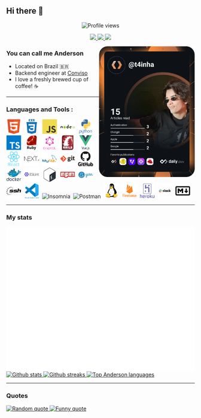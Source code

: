 ## Hi there 👋

<div id="badges" align="center">
  <p>
    <!-- Check this: https://github.com/antonkomarev/github-profile-views-counter -->
    <img src="https://komarev.com/ghpvc/?username=andersonbosa" alt="Profile views">
  </p>
  <p>
    <a alt="LinkedIn Badge" href="https://www.linkedin.com/in/andersonbosa" target="_blank"> 
      <img src="https://img.shields.io/badge/LinkedIn-blue?style=for-the-badge&logo=linkedin&logoColor=white" /> 
    </a>
    <a alt="Dev.to Badge" href="https://dev.to/t4inha" target="_blank"> 
      <img src="https://img.shields.io/badge/Dev.to-black?style=for-the-badge&logo=dev.to&logoColor=white" /> 
    </a>
    <a alt="Twitter Badge" href="https://img.shields.io/twitter/follow/t4inha" target="_blank"> 
      <img src="https://img.shields.io/badge/Twitter-blue?style=for-the-badge&logo=twitter&logoColor=white" /> 
    </a>
  </p>
</div>

<div align="left" id="dailydev">
  <a href="https://app.daily.dev/t4inha" target="_blank">
    <img align="right" width="256" src="https://raw.githubusercontent.com/andersonbosa/andersonbosa/devcard/devcard.svg" />
  </a>
</div>

### You can call me Anderson

- Located on Brazil :brazil:
- Backend engineer at [Conviso](https://www.convisoappsec.com/)
- I love a freshly brewed cup of coffee! :coffee:

---

### Languages and Tools :

<p>
  <!-- Languages -->
  <img title="HTML5" alt="HTML" width="40" height="40" src="https://github.com/devicons/devicon/blob/master/icons/html5/html5-original.svg" />&nbsp;
  <img title="CSS3" alt="CSS" width="40" height="40" src="https://github.com/devicons/devicon/blob/master/icons/css3/css3-plain-wordmark.svg"  />&nbsp;
  <img title="JavaScript" alt="JavaScript" width="40" height="40" src="https://github.com/devicons/devicon/blob/master/icons/javascript/javascript-original.svg" />&nbsp;
  <img title="NodeJS" alt="NodeJS" width="40" height="40" src="https://github.com/devicons/devicon/blob/master/icons/nodejs/nodejs-original-wordmark.svg" />&nbsp;
  <img title="Python" alt="Python" width="40" height="40" src="https://github.com/devicons/devicon/blob/master/icons/python/python-original-wordmark.svg" />&nbsp;
  <img title="Typescript" alt="Typescript" width="40" height="40" src="https://github.com/devicons/devicon/blob/master/icons/typescript/typescript-original.svg" />&nbsp;
  <img title="Ruby" alt="Ruby" width="40" height="40" src="https://github.com/devicons/devicon/blob/master/icons/ruby/ruby-original-wordmark.svg" />&nbsp;
  <img title="GraphQL" alt="GraphQL" width="40" height="40" src="https://github.com/devicons/devicon/blob/master/icons/graphql/graphql-plain-wordmark.svg" />&nbsp;
  <!-- Frameworks -->
  <img title="Rails" alt="Rails" width="40" height="40" src="https://github.com/devicons/devicon/blob/master/icons/rails/rails-original-wordmark.svg" />&nbsp;
  <img title="VueJS" alt="VueJS" width="40" height="40" src="https://github.com/devicons/devicon/blob/master/icons/vuejs/vuejs-original-wordmark.svg" />&nbsp;
  <img title="React" alt="React" width="40" height="40" src="https://github.com/devicons/devicon/blob/master/icons/react/react-original-wordmark.svg" />&nbsp;
  <img title="NextJS" alt="NextJS" width="40" height="40" src="https://github.com/devicons/devicon/blob/master/icons/nextjs/nextjs-original-wordmark.svg" />&nbsp;
  <!-- Databases -->
  <img title="MySQL"  alt="MySQL" width="40" height="40" src="https://github.com/devicons/devicon/blob/master/icons/mysql/mysql-original-wordmark.svg" />&nbsp;
  <!-- Development Tools -->
  <img title="Git" alt="Git" width="40" height="40" src="https://github.com/devicons/devicon/blob/master/icons/git/git-original-wordmark.svg" />&nbsp;
  <img title="Github" alt="Github" width="40" height="40" src="https://github.com/devicons/devicon/blob/master/icons/github/github-original-wordmark.svg" />&nbsp;
  <img title="Docker" alt="Docker" width="40" height="40" src="https://github.com/devicons/devicon/blob/master/icons/docker/docker-original-wordmark.svg" />&nbsp;
  <img title="EslintJS" alt="EslintJS" width="40" height="40" src="https://github.com/devicons/devicon/blob/master/icons/eslint/eslint-original-wordmark.svg" />&nbsp;
  <img title="BASH" alt="BASH" width="40" height="40" src="https://github.com/devicons/devicon/blob/master/icons/bash/bash-original.svg" />&nbsp;
  <img title="NPM" alt="NPM" width="40" height="40" src="https://github.com/devicons/devicon/blob/master/icons/npm/npm-original-wordmark.svg" />&nbsp;
  <img title="YARN" alt="YARN" width="40" height="40" src="https://github.com/devicons/devicon/blob/master/icons/yarn/yarn-original-wordmark.svg" />&nbsp;
  <!-- Tools -->
  <img title="SSH" alt="SSH" width="40" height="40" src="https://github.com/devicons/devicon/blob/master/icons/ssh/ssh-original-wordmark.svg" />&nbsp;
  <img title="VSCode" alt="VSCode" width="40" height="40" src="https://github.com/devicons/devicon/blob/master/icons/vscode/vscode-original-wordmark.svg" />&nbsp;
  <img title="Insomnia"  alt="Insomnia" width="40" height="40" src="https://github.com/get-icon/geticon/blob/master/icons/insomnia.svg" />&nbsp;
  <img title="Postman"  alt="Postman" width="40" height="40" src="https://www.vectorlogo.zone/logos/getpostman/getpostman-icon.svg" />&nbsp;
  <!-- Any -->
  <img title="Linux" alt="Linux" width="40" height="40" src="https://github.com/devicons/devicon/blob/master/icons/linux/linux-original.svg" />&nbsp;
  <img title="Firebase" alt="Firebase" width="40" height="40" src="https://github.com/devicons/devicon/blob/master/icons/firebase/firebase-plain-wordmark.svg" />&nbsp;
  <img title="Heroku" alt="Heroku" width="40" height="40" src="https://github.com/devicons/devicon/blob/master/icons/heroku/heroku-original-wordmark.svg" />&nbsp;
  <img title="Slack" alt="Slack" width="40" height="40" src="https://github.com/devicons/devicon/blob/master/icons/slack/slack-original-wordmark.svg" />&nbsp;
  <img title="Markdown" alt="Markdown" width="40" height="40" src="https://github.com/devicons/devicon/blob/master/icons/markdown/markdown-original.svg" />&nbsp;
</p>

---

<div id="stats">
  
  <h3 align="left">My stats</h3>
  <img align="right" src="github-metrics.svg"/>
  <a href="#">
    <img src="https://github-readme-stats.vercel.app/api?username=andersonbosa&show_icons=true&theme=dracula" title="Github stats" width="40%"/>
  </a>
  <a href="#">
    <img src="https://github-readme-streak-stats.herokuapp.com/?user=andersonbosa&theme=dracula" title="Github streaks" width="40%"/>
  </a>
  <a href="https://github.com/anuraghazra/github-readme-stats" target="_blank">
    <img src="https://github-readme-stats.vercel.app/api/top-langs/?username=andersonbosa&layout=compact&theme=dracula" alt="Top Anderson languages" width="40%"/>
  </a>
</div>

---

<div id="extras">
  <h3 align="left">Quotes</h3>
  <a href="https://github.com/piyushsuthar/github-readme-quotes" target="_blank">
    <img src="https://quotes-github-readme.vercel.app/api?type=horizontal&theme=dark" title="Random quote">
  </a>
  <a href="https://github.com/ABSphreak/readme-jokes" target="_blank">
    <img src="https://readme-jokes.vercel.app/api" title="Funny quote">
  </a>
</div>


<!-- FIXME
![Notable contributions](https://raw.githubusercontent.com/andersonbosa/andersonbosa/github-metrics/notable.svg)
![Achievements](https://raw.githubusercontent.com/andersonbosa/andersonbosa/github-metrics/achievements.svg)
[![@andersonbosa's Holopin board](https://holopin.io/api/user/board?user=andersonbosa)][holopin]
-->


<!-- links -->
[holopin]: https://holopin.io/@andersonbosa
[linkedin]: https://linkedin.com/in/andersonbosa
